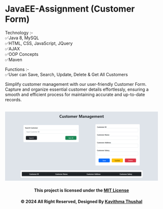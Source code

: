 # JavaEE-Assignment (Customer Form)

Technology :-<br/>
✅Java 8, MySQL<br/>
✅HTML, CSS, JavaScript, JQuery<br/>
✅AJAX<br/>
✅OOP Concepts<br/>
✅Maven<br/>

Functions :-<br/>
✅User can Save, Search, Update, Delete & Get All Customers<br/>

Simplify customer management with our user-friendly Customer Form. Capture and organize essential customer details
effortlessly, ensuring a smooth and efficient process for maintaining accurate and up-to-date records.<br/><br/>

<img src="src/main/webapp/assets/ss/customer-form.png">

<div align="center">

#### This project is licensed under the [MIT License](LICENSE)

#### © 2024 All Right Reserved, Designed By [Kavithma Thushal](https://github.com/Thushal2001)

</div>